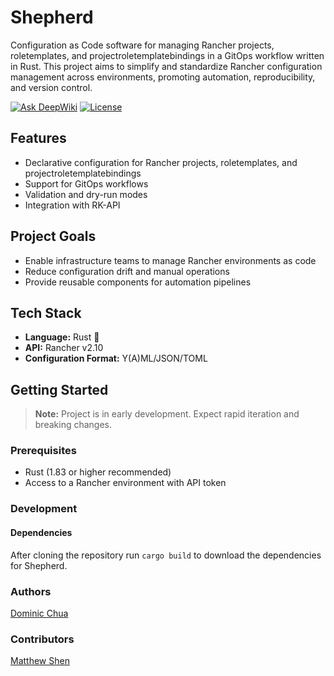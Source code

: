 # Shepherd

Configuration as Code software for managing Rancher projects, roletemplates, and projectroletemplatebindings in a GitOps workflow written in Rust. This project aims to simplify and standardize Rancher configuration management across environments, promoting automation, reproducibility, and version control.

[![Ask DeepWiki](https://deepwiki.com/badge.svg)](https://deepwiki.com/DeusSeos/Shepherd)
[![License](https://img.shields.io/badge/License-Apache_2.0-blue.svg)](https://opensource.org/licenses/Apache-2.0)

## Features

- Declarative configuration for Rancher projects, roletemplates, and projectroletemplatebindings
- Support for GitOps workflows
- Validation and dry-run modes
- Integration with RK-API

## Project Goals

- Enable infrastructure teams to manage Rancher environments as code
- Reduce configuration drift and manual operations
- Provide reusable components for automation pipelines

## Tech Stack

- **Language:** Rust 🦀
- **API:** Rancher v2.10
- **Configuration Format:** Y(A)ML/JSON/TOML

## Getting Started

> **Note:** Project is in early development. Expect rapid iteration and breaking changes.

### Prerequisites

- Rust (1.83 or higher recommended)
- Access to a Rancher environment with API token

### Development

#### Dependencies

After cloning the repository run `cargo build` to download the dependencies for Shepherd.

### Authors

[Dominic Chua](https://github.com/DeusSeos)

### Contributors

[Matthew Shen](https://github.com/Sariel1563)
